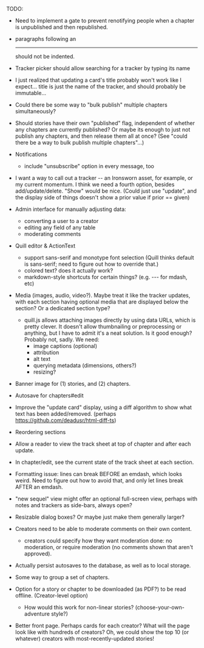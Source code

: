 TODO:

* Need to implement a gate to prevent renotifying people when a chapter is unpublished and then republished.
* paragraphs following an <hr> should not be indented.
* Tracker picker should allow searching for a tracker by typing its name
* I just realized that updating a card's title probably won't work like I expect... title is just the name of the tracker, and should probably be immutable...
* Could there be some way to "bulk publish" multiple chapters simultaneously?
* Should stories have their own "published" flag, independent of whether any chapters are currently published? Or maybe its enough to just not publish any chapters, and then release them all at once? (See "could there be a way to bulk publish multiple chapters"...)
* Notifications
    - include "unsubscribe" option in every message, too
* I want a way to call out a tracker -- an Ironsworn asset, for example, or my current momentum. I think we need a fourth option, besides add/update/delete. "Show" would be nice. (Could just use "update", and the display side of things doesn't show a prior value if prior == given)
* Admin interface for manually adjusting data:
  - converting a user to a creator
  - editing any field of any table
  - moderating comments

* Quill editor & ActionText
  - support sans-serif and monotype font selection (Quill thinks default is sans-serif; need to figure out how to override that.)
  - colored text? does it actually work?
  - markdown-style shortcuts for certain things? (e.g. --- for mdash, etc)
* Media (images, audio, video?). Maybe treat it like the tracker updates, with each section having optional media that are displayed below the section? Or a dedicated section type?
  - quill.js allows attaching images directly by using data URLs, which is pretty clever. It doesn't allow thumbnailing or preprocessing or anything, but I have to admit it's a neat solution. Is it good enough? Probably not, sadly. We need:
      - image captions (optional)
      - attribution
      - alt text
      - querying metadata (dimensions, others?)
      - resizing?
* Banner image for (1) stories, and (2) chapters.
* Autosave for chapters#edit
* Improve the "update card" display, using a diff algorithm to show what text has been added/removed. (perhaps https://github.com/deadusr/html-diff-ts)
* Reordering sections
* Allow a reader to view the track sheet at top of chapter and after each update.
* In chapter/edit, see the current state of the track sheet at each section.
* Formatting issue: lines can break BEFORE an emdash, which looks weird. Need to figure out how to avoid that, and only let lines break AFTER an emdash.
* "new sequel" view might offer an optional full-screen view, perhaps with notes and trackers as side-bars, always open?
* Resizable dialog boxes? Or maybe just make them generally larger?
* Creators need to be able to moderate comments on their own content.
  - creators could specify how they want moderation done: no moderation, or require moderation (no comments shown that aren't approved).
* Actually persist autosaves to the database, as well as to local storage.
* Some way to group a set of chapters.
* Option for a story or chapter to be downloaded (as PDF?) to be read offline. (Creator-level option)
  - How would this work for non-linear stories? (choose-your-own-adventure style?)
* Better front page. Perhaps cards for each creator? What will the page look like with hundreds of creators? Oh, we could show the top 10 (or whatever) creators with most-recently-updated stories!
